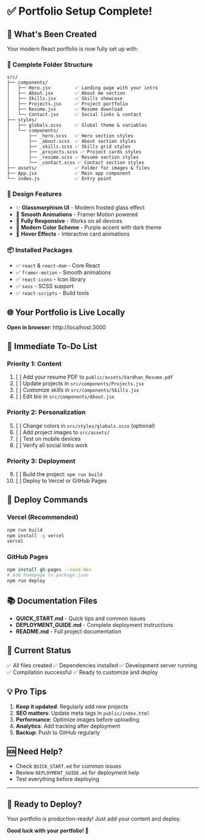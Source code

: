 # ✅ Portfolio Setup Complete!

## 🎉 What's Been Created

Your modern React portfolio is now fully set up with:

### 📁 Complete Folder Structure
```
src/
├── components/
│   ├── Hero.jsx         ✅ Landing page with your intro
│   ├── About.jsx        ✅ About me section
│   ├── Skills.jsx       ✅ Skills showcase
│   ├── Projects.jsx     ✅ Project portfolio
│   ├── Resume.jsx       ✅ Resume download
│   └── Contact.jsx      ✅ Social links & contact
├── styles/
│   ├── globals.scss     ✅ Global theme & variables
│   └── components/
│       ├── _hero.scss   ✅ Hero section styles
│       ├── _about.scss  ✅ About section styles
│       ├── _skills.scss ✅ Skills grid styles
│       ├── _projects.scss ✅ Project cards styles
│       ├── _resume.scss ✅ Resume section styles
│       └── _contact.scss ✅ Contact section styles
├── assets/              ✅ Folder for images & files
├── App.jsx              ✅ Main app component
└── index.js             ✅ Entry point
```

### 🎨 Design Features
- ✨ **Glassmorphism UI** - Modern frosted glass effect
- 🌊 **Smooth Animations** - Framer Motion powered
- 📱 **Fully Responsive** - Works on all devices
- 🎯 **Modern Color Scheme** - Purple accent with dark theme
- 💫 **Hover Effects** - Interactive card animations

### 📦 Installed Packages
- ✅ `react` & `react-dom` - Core React
- ✅ `framer-motion` - Smooth animations
- ✅ `react-icons` - Icon library
- ✅ `sass` - SCSS support
- ✅ `react-scripts` - Build tools

## 🌐 Your Portfolio is Live Locally

**Open in browser:** http://localhost:3000

## 📝 Immediate To-Do List

### Priority 1: Content
1. [ ] Add your resume PDF to `public/assets/Vardhan_Resume.pdf`
2. [ ] Update projects in `src/components/Projects.jsx`
3. [ ] Customize skills in `src/components/Skills.jsx`
4. [ ] Edit bio in `src/components/About.jsx`

### Priority 2: Personalization
5. [ ] Change colors in `src/styles/globals.scss` (optional)
6. [ ] Add project images to `src/assets/`
7. [ ] Test on mobile devices
8. [ ] Verify all social links work

### Priority 3: Deployment
9. [ ] Build the project: `npm run build`
10. [ ] Deploy to Vercel or GitHub Pages

## 🚀 Deploy Commands

### Vercel (Recommended)
```bash
npm run build
npm install -g vercel
vercel
```

### GitHub Pages
```bash
npm install gh-pages --save-dev
# Add homepage to package.json
npm run deploy
```

## 📚 Documentation Files

- **QUICK_START.md** - Quick tips and common issues
- **DEPLOYMENT_GUIDE.md** - Complete deployment instructions
- **README.md** - Full project documentation

## 🎯 Current Status

✅ All files created
✅ Dependencies installed
✅ Development server running
✅ Compilation successful
✅ Ready to customize and deploy

## 💡 Pro Tips

1. **Keep it updated**: Regularly add new projects
2. **SEO matters**: Update meta tags in `public/index.html`
3. **Performance**: Optimize images before uploading
4. **Analytics**: Add tracking after deployment
5. **Backup**: Push to GitHub regularly

## 🆘 Need Help?

- Check `QUICK_START.md` for common issues
- Review `DEPLOYMENT_GUIDE.md` for deployment help
- Test everything before deploying

---

## 🎊 Ready to Deploy?

Your portfolio is production-ready! Just add your content and deploy.

**Good luck with your portfolio! 🚀**

